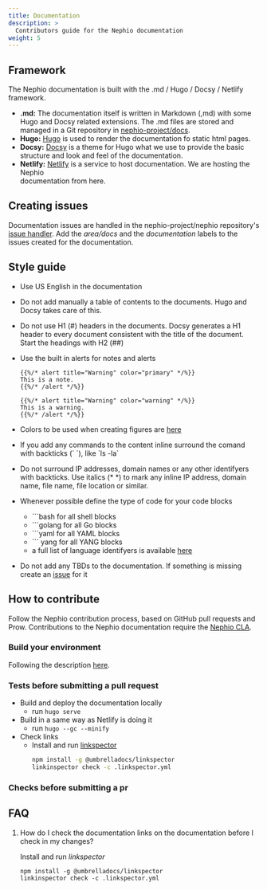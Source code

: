 ```yaml
---
title: Documentation
description: >
  Contributors guide for the Nephio documentation
weight: 5
---
```


## Framework

The Nephio documentation is built with the .md / Hugo / Docsy / Netlify framework.

* **.md:** The documentation itself is written in Markdown (,md) with some Hugo and Docsy related extensions. The .md
  files are stored and managed in a Git repository in [nephio-project/docs](https://github.com/nephio-project/docs).
* **Hugo:** [Hugo](https://gohugo.io/) is used to render the documentation fo static html pages.
* **Docsy:** [Docsy](https://www.docsy.dev/) is a theme for Hugo what we use to provide the basic structure and look
  and feel of the documentation.
* **Netlify:** [Netlify](https://www.netlify.com/) is a service to host documentation. We are hosting the Nephio    
  documentation from here.

## Creating issues

Documentation issues are handled in the nephio-project/nephio repository's [issue handler](https://github.com/nephio-project/nephio/issues).
Add the *area/docs* and the *documentation* labels to the issues created for the documentation.

## Style guide

* Use US English in the documentation
* Do not add manually a table of contents to the documents. Hugo and Docsy takes care of this.
* Do not use H1 (#) headers in the documents. Docsy generates a H1 header to every document consistent with the title
  of the document. Start the headings with H2 (##)
* Use the built in alerts for notes and alerts

  ```go-html-template
  {{%/* alert title="Warning" color="primary" */%}}
  This is a note.
  {{%/* /alert */%}}
  ```

  ```go-html-template
  {{%/* alert title="Warning" color="warning" */%}}
  This is a warning.
  {{%/* /alert */%}}
  ```
* Colors to be used when creating figures are [here](https://color.adobe.com/Nephio-secondary-colors-color-theme-0bbcdea2-0533-4ab3-812f-f752f30b5b40/)
* If you add any commands to the content inline surround the comand with backticks (\` \`), like \`ls -la\`
* Do not surround IP addresses, domain names or any other identifyers with backticks. Use italics (\* \*) to mark any
  inline IP address, domain name, file name, file location or similar.
* Whenever possible define the type of code for your code blocks
  * \```bash for all shell blocks
  * \```golang for all Go blocks
  * \```yaml for all YAML blocks
  * \``` yang for all YANG blocks
  * a full list of language identifyers is available [here](https://gohugo.io/content-management/syntax-highlighting/#list-of-chroma-highlighting-languages)
* Do not add any TBDs to the documentation. If something is missing create an [issue](https://github.com/nephio-project/nephio/issues) for it
  
## How to contribute

Follow the Nephio contribution process, based on GitHub pull requests and Prow. Contributions to the Nephio
documentation require the [Nephio CLA](https://contributor.easycla.lfx.linuxfoundation.org/#/cla/project/084c4c00-cece-4fe0-b259-7132f445025e/user/2e82f427-4b62-48c8-a43f-d46dc74cc74b).

### Build your environment

Following the description [here](https://github.com/nephio-project/docs?tab=readme-ov-file#setting-up-the-environment).

### Tests before submitting a pull request

* Build and deploy the documentation locally
  * run `hugo serve`
* Build in a same way as Netlify is doing it
  * run `hugo --gc --minify`
* Check links
  * Install and run [linkspector](https://github.com/UmbrellaDocs/linkspector)
    ```bash
    npm install -g @umbrelladocs/linkspector
    linkinspector check -c .linkspector.yml
    ```

### Checks before submitting a pr

## FAQ

1. How do I check the documentation links on the documentation before I check in my changes?

    Install and run *linkspector*
    ```
    npm install -g @umbrelladocs/linkspector
    linkinspector check -c .linkspector.yml
    ```